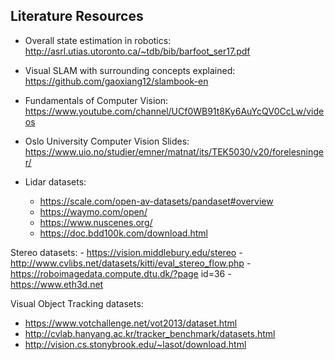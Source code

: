## Literature Resources
- Overall state estimation in robotics: http://asrl.utias.utoronto.ca/~tdb/bib/barfoot_ser17.pdf
- Visual SLAM with surrounding concepts explained: https://github.com/gaoxiang12/slambook-en
- Fundamentals of Computer Vision: https://www.youtube.com/channel/UCf0WB91t8Ky6AuYcQV0CcLw/videos
- Oslo University Computer Vision Slides: https://www.uio.no/studier/emner/matnat/its/TEK5030/v20/forelesninger/

- Lidar datasets: 
    - https://scale.com/open-av-datasets/pandaset#overview
    - https://waymo.com/open/
    - https://www.nuscenes.org/
    - https://doc.bdd100k.com/download.html

Stereo datasets:
    - https://vision.middlebury.edu/stereo
    - http://www.cvlibs.net/datasets/kitti/eval_stereo_flow.php
    - https://roboimagedata.compute.dtu.dk/?page id=36
    - https://www.eth3d.net

Visual Object Tracking datasets:
- https://www.votchallenge.net/vot2013/dataset.html
- http://cvlab.hanyang.ac.kr/tracker_benchmark/datasets.html
- http://vision.cs.stonybrook.edu/~lasot/download.html
